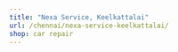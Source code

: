 ```yaml
---
title: "Nexa Service, Keelkattalai"
url: /chennai/nexa-service-keelkattalai/
shop: car repair
---
```

